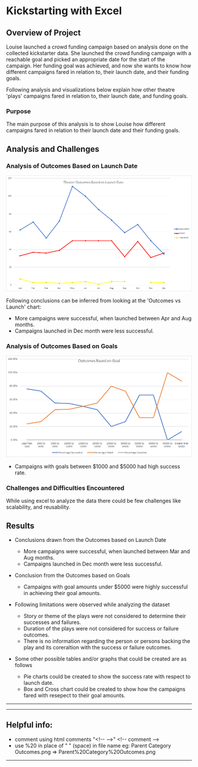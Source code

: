 # Kickstarting with Excel

## Overview of Project
Louise launched a crowd funding campaign based on analysis done on the collected kickstarter data. She launched the crowd funding campaign with a reachable goal and picked an appropriate date for the start of the campaign. Her funding goal was achieved, and now she wants to know how different campaigns fared in relation to, their launch date, and their funding goals. 

Following analysis and visualizations below explain how other theatre 'plays' campaigns fared in relation to, their launch date, and funding goals.

### Purpose
The main purpose of this analysis is to show Louise how different campaigns fared in relation to their launch date and their funding goals.

## Analysis and Challenges

### Analysis of Outcomes Based on Launch Date
![](./resources/Theater_Outcomes_vs_Launch.png)

Following conclusions can be inferred from looking at the 'Outcomes vs Launch' chart:
- More campaigns were successful, when launched between Apr and Aug months.
- Campaigns launched in Dec month were less successful.

### Analysis of Outcomes Based on Goals
![](./resources/Outcomes_vs_Goals.png)

- Campaigns with goals between $1000 and $5000 had high success rate.

### Challenges and Difficulties Encountered

While using excel to analyze the data there could be few challenges like scalability, and reusability. 

## Results

- Conclusions drawn from the Outcomes based on Launch Date
  - More campaigns were successful, when launched between Mar and Aug months.
  - Campaigns launched in Dec month were less successful.

- Conclusion from the Outcomes based on Goals
  - Campaigns with goal amounts under $5000 were highly successful in achieving their goal amounts.
  
- Following limitations were observed while analyzing the dataset
  - Story or theme of the plays were not considered to determine their successes and failures.
  - Duration of the plays were not considered for success or failure outcomes.
  - There is no information regarding the person or persons backing the play and its coreraltion with the success or failure outcomes.
    
- Some other possible tables and/or graphs that could be created are as follows 
  - Pie charts could be created to show the success rate with respect to launch date.
  - Box and Cross chart could be created to show how the campaigns fared with resepect to their goal amounts.

---





---
## Helpful info:
- comment using html comments "\<!-- --\>" \<!-- comment --\>
- use %20 in place of " " (space) in file name eg: Parent Category Outcomes.png => Parent%20Category%20Outcomes.png
---
